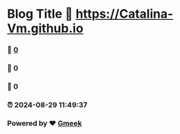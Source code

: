 # Blog Title :link: https://Catalina-Vm.github.io 
### :page_facing_up: [0](https://Catalina-Vm.github.io/tag.html) 
### :speech_balloon: 0 
### :hibiscus: 0 
### :alarm_clock: 2024-08-29 11:49:37 
### Powered by :heart: [Gmeek](https://github.com/Meekdai/Gmeek)
